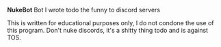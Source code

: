 **NukeBot**
Bot I wrote todo the funny to discord servers

This is written for educational purposes only, I do not condone the use of this program.
Don't nuke discords, it's a shitty thing todo and is against TOS.
